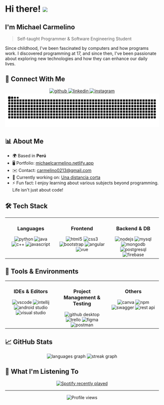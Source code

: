 # Hi there! <img src="https://user-images.githubusercontent.com/18350557/176309783-0785949b-9127-417c-8b55-ab5a4333674e.gif" width="30px">

## I'm Michael Carmelino

> Self-taught Programmer & Software Engineering Student

Since childhood, I've been fascinated by computers and how programs work. I discovered programming at 17, and since then, I've been passionate about exploring new technologies and how they can enhance our daily lives.

## 🔗 Connect With Me
<div align="center">
  <a href="https://github.com/stxfxno" target="_blank">
    <img src="https://img.shields.io/badge/GitHub-181717?style=for-the-badge&logo=github&logoColor=white" alt="github" />
  </a>
  <a href="https://www.linkedin.com/in/michael-carmelino-dueñas-a5117a264/" target="_blank">
    <img src="https://img.shields.io/badge/LinkedIn-0A66C2?style=for-the-badge&logo=linkedin&logoColor=white" alt="linkedin" />
  </a>
  <a href="http://www.instagram.com/stef.dev_" target="_blank">
    <img src="https://img.shields.io/badge/Instagram-E4405F?style=for-the-badge&logo=instagram&logoColor=white" alt="instagram" />
  </a>
</div>
<div align="center">
  <img src="https://raw.githubusercontent.com/stxfxno/stxfxno/output/snake.svg" alt="Snake animation" />
</div>

## 📊 About Me

- 🌍 Based in **Perú**
- 🖥️ Portfolio: [michaelcarmelino.netlify.app](https://michaelcarmelino.netlify.app/)
- ✉️ Contact: [carmelino0213@gmail.com](mailto:carmelino0213@gmail.com)
- 🚀 Currently working on: [Una distancia corta](https://unadistanciacorta.netlify.app/)
- ⚡ Fun fact: I enjoy learning about various subjects beyond programming. Life isn't just about code!

## 🛠️ Tech Stack

<div align="center">
  <table>
    <tr>
      <td valign="top" width="33%">
        <h3 align="center">Languages</h3>
        <div align="center">
          <img src="https://cdn.jsdelivr.net/gh/devicons/devicon/icons/python/python-original.svg" height="40" alt="python" />
          <img src="https://cdn.jsdelivr.net/gh/devicons/devicon/icons/java/java-original.svg" height="40" alt="java" />
          <img src="https://cdn.jsdelivr.net/gh/devicons/devicon/icons/cplusplus/cplusplus-original.svg" height="40" alt="c++" />
          <img src="https://cdn.jsdelivr.net/gh/devicons/devicon/icons/javascript/javascript-original.svg" height="40" alt="javascript" />
        </div>
      </td>
      <td valign="top" width="33%">
        <h3 align="center">Frontend</h3>
        <div align="center">
          <img src="https://cdn.jsdelivr.net/gh/devicons/devicon/icons/html5/html5-original.svg" height="40" alt="html5" />
          <img src="https://cdn.jsdelivr.net/gh/devicons/devicon/icons/css3/css3-original.svg" height="40" alt="css3" />
          <img src="https://cdn.jsdelivr.net/gh/devicons/devicon/icons/bootstrap/bootstrap-original.svg" height="40" alt="bootstrap" />
          <img src="https://cdn.jsdelivr.net/gh/devicons/devicon/icons/angularjs/angularjs-original.svg" height="40" alt="angular" />
          <img src="https://cdn.jsdelivr.net/gh/devicons/devicon/icons/vuejs/vuejs-original.svg" height="40" alt="vue" />
        </div>
      </td>
      <td valign="top" width="33%">
        <h3 align="center">Backend & DB</h3>
        <div align="center">
          <img src="https://cdn.jsdelivr.net/gh/devicons/devicon/icons/nodejs/nodejs-original.svg" height="40" alt="nodejs" />
          <img src="https://cdn.jsdelivr.net/gh/devicons/devicon/icons/mysql/mysql-original.svg" height="40" alt="mysql" />
          <img src="https://cdn.jsdelivr.net/gh/devicons/devicon/icons/mongodb/mongodb-original.svg" height="40" alt="mongodb" />
          <img src="https://cdn.jsdelivr.net/gh/devicons/devicon/icons/postgresql/postgresql-original.svg" height="40" alt="postgresql" />
          <img src="https://cdn.jsdelivr.net/gh/devicons/devicon/icons/firebase/firebase-plain.svg" height="40" alt="firebase" />
        </div>
      </td>
    </tr>
  </table>
</div>

## 🔧 Tools & Environments

<div align="center">
  <table>
    <tr>
      <td valign="top" width="33%">
        <h3 align="center">IDEs & Editors</h3>
        <div align="center">
          <img src="https://cdn.jsdelivr.net/gh/devicons/devicon/icons/vscode/vscode-original.svg" height="40" alt="vscode" />
          <img src="https://cdn.jsdelivr.net/gh/devicons/devicon/icons/intellij/intellij-original.svg" height="40" alt="intellij" />
          <img src="https://cdn.jsdelivr.net/gh/devicons/devicon/icons/androidstudio/androidstudio-original.svg" height="40" alt="android studio" />
          <img src="https://cdn.jsdelivr.net/gh/devicons/devicon/icons/visualstudio/visualstudio-plain.svg" height="40" alt="visual studio" />
        </div>
      </td>
      <td valign="top" width="33%">
        <h3 align="center">Project Management & Testing</h3>
        <div align="center">
          <img src="https://cdn.jsdelivr.net/gh/devicons/devicon/icons/github/github-original.svg" height="40" alt="github desktop" />
          <img src="https://cdn.jsdelivr.net/gh/devicons/devicon/icons/trello/trello-plain.svg" height="40" alt="trello" />
          <img src="https://cdn.jsdelivr.net/gh/devicons/devicon/icons/figma/figma-original.svg" height="40" alt="figma" />
          <img src="https://www.vectorlogo.zone/logos/getpostman/getpostman-icon.svg" height="40" alt="postman" />
        </div>
      </td>
      <td valign="top" width="33%">
        <h3 align="center">Others</h3>
        <div align="center">
          <img src="https://cdn.jsdelivr.net/gh/devicons/devicon/icons/canva/canva-original.svg" height="40" alt="canva" />
          <img src="https://cdn.jsdelivr.net/gh/devicons/devicon/icons/npm/npm-original-wordmark.svg" height="40" alt="npm" />
          <img src="https://cdn.jsdelivr.net/gh/devicons/devicon/icons/swagger/swagger-original.svg" height="40" alt="swagger" />
          <img src="https://cdn.jsdelivr.net/gh/devicons/devicon/icons/nodejs/nodejs-original.svg" height="40" alt="rest api" />
        </div>
      </td>
    </tr>
  </table>
</div>

## 📈 GitHub Stats

<div align="center">
  <img src="https://github-readme-stats.vercel.app/api/top-langs?username=stxfxno&locale=en&hide_title=false&layout=compact&card_width=320&langs_count=6&theme=tokyonight&hide_border=true" height="150" alt="languages graph" />
  <img src="https://streak-stats.demolab.com?user=stxfxno&locale=en&mode=daily&theme=tokyonight&hide_border=true&border_radius=5" height="150" alt="streak graph" />
</div>

## 🎵 What I'm Listening To

<div align="center">
  <a href="https://open.spotify.com/user/31oegk5udlaevo32lsnzmqcrjga4">
    <img src="https://spotify-recently-played-readme.vercel.app/api?user=31oegk5udlaevo32lsnzmqcrjga4&count=3&unique=false" alt="Spotify recently played" />
  </a>
</div>

---

<div align="center">
  <img src="https://komarev.com/ghpvc/?username=stxfxno&label=Profile%20views&color=0e75b6&style=flat" alt="Profile views" />
</div>
